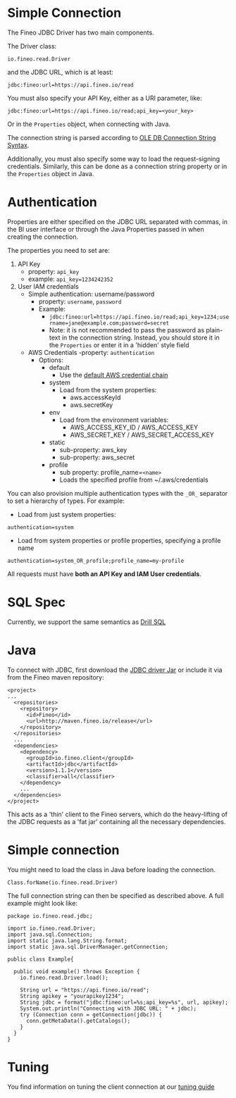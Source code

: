 
# Simple Connection

The Fineo JDBC Driver has two main components.

The Driver class:

```
io.fineo.read.Driver
```

and the JDBC URL, which is at least:

```
jdbc:fineo:url=https://api.fineo.io/read
```

You must also specify your API Key, either as a URl parameter, like:

```
jdbc:fineo:url=https://api.fineo.io/read;api_key=<your_key>
```

Or in the `Properties` object, when connecting with Java.

The connection string is parsed according to 
[OLE DB Connection String Syntax](https://msdn.microsoft.com/en-us/library/windows/desktop/ms722656\(v=vs.85\).aspx).

Additionally, you must also specify some way to load the request-signing credentials. Similarly, 
this can be done as a connection string property or in the `Properties` object in Java.

# Authentication

Properties are either specified on the JDBC URL separated with commas, in the BI user interface 
or through the Java Properties passed in when creating the connection.

The properties you need to set are:

 1. API Key
    - property: ```api_key```
    - example: ```api_key=1234242352```
 2. User IAM credentials
    - Simple authentication: username/password
      - property: ```username```, ```password```
      - Example:
        * ```jdbc:fineo:url=https://api.fineo.io/read;api_key=1234;username=jane@example.com;password=secret```
        * Note: it is not recommended to pass the password as plain-text in the connection string. 
        Instead, you should store it in the ```Properties``` or enter it in a 'hidden' style field 
    - AWS Credentials 
        -property: ```authentication```
        - Options:
            * default
                - Use the [default AWS credential chain]
            * system
                - Load from the system properties:
                    - aws.accessKeyId
                    - aws.secretKey
            * env
                - Load from the environment variables:
                    - AWS_ACCESS_KEY_ID / AWS_ACCESS_KEY
                    - AWS_SECRET_KEY / AWS_SECRET_ACCESS_KEY
            * static
                - sub-property: aws_key
                - sub-property: aws_secret
            * profile
                - sub property: profile_name=```<name>```
                - Loads the specified profile from ~/.aws/credentials

You can also provision multiple authentication types with the ```_OR_``` separator to set a 
hierarchy of types. For example:

 * Load from just system properties:
 
```authentication=system```

 * Load from system properties or profile properties, specifying a profile name
 
 ```authentication=system_OR_profile;profile_name=my-profile```


All requests must have **both an API Key and IAM User credentials**.

# SQL Spec

Currently, we support the same semantics as [Drill SQL](http://drill.apache.org/docs/sql-reference)

# Java

To connect with JDBC, first download the [JDBC driver Jar] or include it via from the Fineo maven
 repository:

```
<project>
...
  <repositories>
    <repository>
      <id>Fineo</id>
      <url>http://maven.fineo.io/release</url>
    </repository>
  </repositories>
  ...
  <dependencies>
    <dependency>
      <groupId>io.fineo.client</groupId>
      <artifactId>jdbc</artifactId>
      <version>1.1.1</version>
      <classifier>all</classifier>
    </dependency>
    ...
  </dependencies>
</project>
```

This acts as a 'thin' client to the Fineo servers, which do the heavy-lifting of the JDBC 
requests as a 'fat jar' containing all the necessary dependencies.

# Simple connection

You might need to load the class in Java before loading the connection.
```
Class.forName(io.fineo.read.Driver)
```

The full connection string can then be specified as described above. A full example might look like:

```
package io.fineo.read.jdbc;

import io.fineo.read.Driver;
import java.sql.Connection;
import static java.lang.String.format;
import static java.sql.DriverManager.getConnection;

public class Example{

  public void example() throws Exception {
    io.fineo.read.Driver.load();

    String url = "https://api.fineo.io/read";
    String apikey = "yourapikey1234";
    String jdbc = format("jdbc:fineo:url=%s;api_key=%s", url, apikey);
    System.out.println("Connecting with JDBC URL: " + jdbc);
    try (Connection conn = getConnection(jdbc)) {
      conn.getMetaData().getCatalogs();
    }
  }
}

```

# Tuning

You find information on tuning the client connection at our [tuning guide](jdbc/tuning)

[JDBC Driver Jar]: http://maven.fineo.io/release/io/fineo/client/jdbc/1.1.1/jdbc-1.1.1-all.jar
[default AWS credential chain]: http://docs.aws.amazon.com/java-sdk/latest/developer-guide/credentials.html
